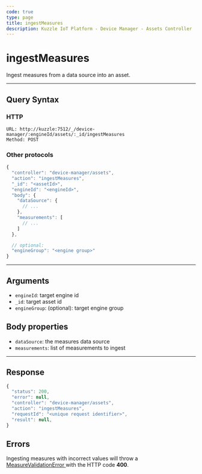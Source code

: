 ```yaml
---
code: true
type: page
title: ingestMeasures
description: Kuzzle IoT Platform - Device Manager - Assets Controller
---
```


# ingestMeasures

Ingest measures from a data source into an asset.

---

## Query Syntax

### HTTP

```http
URL: http://kuzzle:7512/_/device-manager/:engineId/assets/:_id/ingestMeasures
Method: POST
```

### Other protocols

```js
{
  "controller": "device-manager/assets",
  "action": "ingestMeasures",
  "_id": "<assetId>",
  "engineId": "<engineId>",
  "body": {
    "dataSource": {
      // ...
    },
    "measurements": [
      // ...
    ]
  },

  // optional:
  "engineGroup": "<engine group>"
}
```

---

## Arguments

- `engineId`: target engine id
- `_id`: target asset id
- `engineGroup`: (optional): target engine group

## Body properties

- `dataSource`: the measures data source
- `measurements`: list of measurements to ingest
---

## Response

```js
{
  "status": 200,
  "error": null,
  "controller": "device-manager/assets",
  "action": "ingestMeasures",
  "requestId": "<unique request identifier>",
  "result": null,
}
```

## Errors

Ingesting measures with incorrect values will throw a [ MeasureValidationError ](../../../errors/measure-validation/index.md) with the HTTP code **400**.